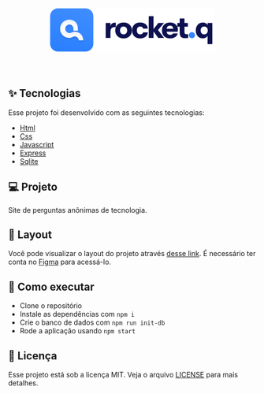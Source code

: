 <h1 align="center">
  <img alt="GoFinances" title="GoFinances" src="public/images/logo.svg" />
</h1>

<br>

## ✨ Tecnologias

Esse projeto foi desenvolvido com as seguintes tecnologias:

- [Html](https://developer.mozilla.org/pt-BR/docs/Web/HTML)
- [Css](https://developer.mozilla.org/pt-BR/docs/Web/CSS)
- [Javascript](https://developer.mozilla.org/pt-BR/docs/Web/JavaScript)
- [Express](https://expressjs.com/pt-br/)
- [Sqlite](https://www.sqlite.org/index.html)

## 💻 Projeto

Site de perguntas anônimas de tecnologia.

## 🔖 Layout

Você pode visualizar o layout do projeto através [desse link](https://www.figma.com/community/file/1009821158959690135). É necessário ter conta no [Figma](http://figma.com/) para acessá-lo.

## 🚀 Como executar

- Clone o repositório
- Instale as dependências com `npm i`
- Crie o banco de dados com `npm run init-db`
- Rode a aplicação usando `npm start`

## 📄 Licença

Esse projeto está sob a licença MIT. Veja o arquivo [LICENSE](LICENSE.md) para mais detalhes.
